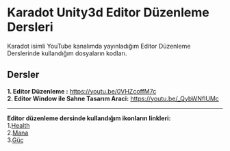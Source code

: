 # Karadot Unity3d Editor Düzenleme Dersleri
Karadot isimli YouTube kanalımda yayınladığım Editor Düzenleme Derslerinde kullandığım dosyaların kodları.

## Dersler  
**1. Editor Düzenleme :** https://youtu.be/0VHZcoffM7c  
**2. Editor Window ile Sahne Tasarım Araci:** https://youtu.be/_QybWNflUMc

***

**Editor düzenleme dersinde kullandığım ikonların linkleri:**  
1.[Health](https://www.flaticon.com/free-icon/health-care_2646197)  
2.[Mana](https://www.flaticon.com/free-icon/smoke_867820)  
3.[Güç](https://www.flaticon.com/free-icon/body-building_94085)  
